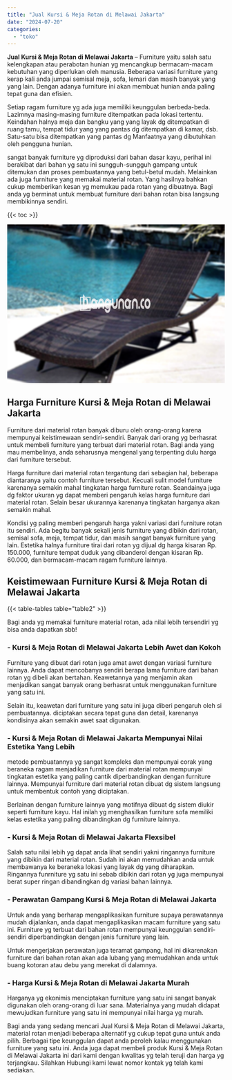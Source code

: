 ```yaml
---
title: "Jual Kursi & Meja Rotan di Melawai Jakarta"
date: "2024-07-20"
categories: 
  - "toko"
---
```


**Jual Kursi & Meja Rotan di Melawai Jakarta** – Furniture yaitu salah satu kelengkapan atau perabotan hunian yg mencangkup bermacam-macam kebutuhan yang diperlukan oleh manusia. Beberapa variasi furniture yang kerap kali anda jumpai semisal meja, sofa, lemari dan masih banyak yang yang lain. Dengan adanya furniture ini akan membuat hunian anda paling tepat guna dan efisien.

Setiap ragam furniture yg ada juga memiliki keunggulan berbeda-beda. Lazimnya masing-masing furniture ditempatkan pada lokasi tertentu. Keindahan halnya meja dan bangku yang yang layak dg ditempatkan di ruang tamu, tempat tidur yang yang pantas dg ditempatkan di kamar, dsb. Satu-satu bisa ditempatkan yang pantas dg Manfaatnya yang dibutuhkan oleh pengguna hunian.

sangat banyak furniture yg diproduksi dari bahan dasar kayu, perihal ini berakibat dari bahan yg satu ini sungguh-sungguh gampang untuk ditemukan dan proses pembuatannya yang betul-betul mudah. Melainkan ada juga furniture yang memakai material rotan. Yang hasilnya bahkan cukup memberikan kesan yg memukau pada rotan yang dibuatnya. Bagi anda yg berminat untuk membuat furniture dari bahan rotan bisa langsung membikinnya sendiri.

{{< toc >}}

![Jual Kursi & Meja Rotan di Melawai Jakarta](/images/kursi-meja-rotan-murah39.png)

## Harga Furniture Kursi & Meja Rotan di Melawai Jakarta

Furniture dari material rotan banyak diburu oleh orang-orang karena mempunyai keistimewaan sendiri-sendiri. Banyak dari orang yg berhasrat untuk membeli furniture yang terbuat dari material rotan. Bagi anda yang mau membelinya, anda seharusnya mengenal yang terpenting dulu harga dari furniture tersebut.

Harga furniture dari material rotan tergantung dari sebagian hal, beberapa diantaranya yaitu contoh furniture tersebut. Kecuali sulit model furniture karenanya semakin mahal tingkatan harga furniture rotan. Seandainya juga dg faktor ukuran yg dapat memberi pengaruh kelas harga furniture dari material rotan. Selain besar ukurannya karenanya tingkatan harganya akan semakin mahal.

Kondisi yg paling memberi pengaruh harga yakni variasi dari furniture rotan itu sendiri. Ada begitu banyak sekali jenis furniture yang dibikin dari rotan, semisal sofa, meja, tempat tidur, dan masih sangat banyak furniture yang lain. Estetika halnya furniture tirai dari rotan yg dijual dg harga kisaran Rp. 150.000, furniture tempat duduk yang dibanderol dengan kisaran Rp. 60.000, dan bermacam-macam ragam furniture lainnya.

## Keistimewaan Furniture Kursi & Meja Rotan di Melawai Jakarta

{{< table-tables table="table2" >}}

Bagi anda yg memakai furniture material rotan, ada nilai lebih tersendiri yg bisa anda dapatkan sbb!

### \- Kursi & Meja Rotan di Melawai Jakarta Lebih Awet dan Kokoh

Furniture yang dibuat dari rotan juga amat awet dengan variasi furniture lainnya. Anda dapat mencobanya sendiri berapa lama furniture dari bahan rotan yg dibeli akan bertahan. Keawetannya yang menjamin akan menjadikan sangat banyak orang berhasrat untuk menggunakan furniture yang satu ini.

Selain itu, keawetan dari furniture yang satu ini juga diberi pengaruh oleh si pembuatannya. diciptakan secara tepat guna dan detail, karenanya kondisinya akan semakin awet saat digunakan.

### \- Kursi & Meja Rotan di Melawai Jakarta Mempunyai Nilai Estetika Yang Lebih

metode pembuatannya yg sangat kompleks dan mempunyai corak yang beraneka ragam menjadikan furniture dari material rotan mempunyai tingkatan estetika yang paling cantik diperbandingkan dengan furniture lainnya. Mempunyai furniture dari material rotan dibuat dg sistem langsung untuk membentuk contoh yang diciptakan.

Berlainan dengan furniture lainnya yang motifnya dibuat dg sistem diukir seperti furniture kayu. Hal inilah yg menghasilkan furniture sofa memiliki kelas estetika yang paling dibandingkan dg furniture lainnya.

### \- Kursi & Meja Rotan di Melawai Jakarta Flexsibel

Salah satu nilai lebih yg dapat anda lihat sendiri yakni ringannya furniture yang dibikin dari material rotan. Sudah ini akan memudahkan anda untuk membawanya ke beraneka lokasi yang layak dg yang diharapkan. Ringannya funrniture yg satu ini sebab dibikin dari rotan yg juga mempunyai berat super ringan dibandingkan dg variasi bahan lainnya.

### \- Perawatan Gampang Kursi & Meja Rotan di Melawai Jakarta

Untuk anda yang berharap mengaplikasikan furniture supaya perawatannya mudah dijalankan, anda dapat mengaplikasikan macam furniture yang satu ini. Furniture yg terbuat dari bahan rotan mempunyai keunggulan sendiri-sendiri diperbandingkan dengan jenis furniture yang lain.

Untuk mengerjakan perawatan juga teramat gampang, hal ini dikarenakan furniture dari bahan rotan akan ada lubang yang memudahkan anda untuk buang kotoran atau debu yang merekat di dalamnya.

### \- Harga Kursi & Meja Rotan di Melawai Jakarta Murah

Harganya yg ekonimis menciptakan furniture yang satu ini sangat banyak digunakan oleh orang-orang di luar sana. Materialnya yang mudah didapat mewujudkan furniture yang satu ini mempunyai nilai harga yg murah.

Bagi anda yang sedang mencari Jual Kursi & Meja Rotan di Melawai Jakarta, material rotan menjadi beberapa alternatif yg cukup tepat guna untuk anda pilih. Berbagai tipe keunggulan dapat anda peroleh kalau menggunakan furniture yang satu ini. Anda juga dapat membeli produk Kursi & Meja Rotan di Melawai Jakarta ini dari kami dengan kwalitas yg telah teruji dan harga yg terjangkau. Silahkan Hubungi kami lewat nomor kontak yg telah kami sediakan.
